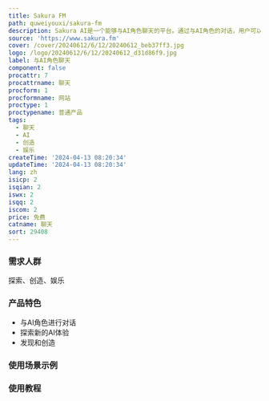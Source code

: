 ```yaml
---
title: Sakura FM
path: quweiyouxi/sakura-fm
description: Sakura AI是一个能够与AI角色聊天的平台。通过与AI角色的对话，用户可以探索、发现和创造新的AI体验。开始聊天，释放你的想象力。
source: 'https://www.sakura.fm'
cover: /cover/20240612/6/12/20240612_beb37ff3.jpg
logo: /logo/20240612/6/12/20240612_d31d86f9.jpg
label: 与AI角色聊天
component: false
procattr: 7
procattrname: 聊天
procform: 1
procformname: 网站
proctype: 1
proctypename: 普通产品
tags:
  - 聊天
  - AI
  - 创造
  - 娱乐
createTime: '2024-04-13 08:20:34'
updateTime: '2024-04-13 08:20:34'
lang: zh
isicp: 2
isqian: 2
iswx: 2
isqq: 2
iscom: 2
price: 免费
catname: 聊天
sort: 29408
---
```




### 需求人群
探索、创造、娱乐

### 产品特色
- 与AI角色进行对话
- 探索新的AI体验
- 发现和创造

### 使用场景示例


### 使用教程


  

